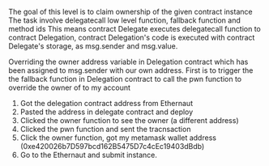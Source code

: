 The goal of this level is to claim ownership of the given contract instance
The task involve delegatecall low level function, fallback function and method ids
This means contract Delegate executes delegatecall function to contract Delegation, contract Delegation's code is executed
with contract Delegate's storage, as msg.sender and msg.value.

Overriding the owner address variable in Delegation contract which has been assigned to msg.sender  with our own address.
First is to trigger the the fallback function in Delegation contract to call the pwn function to override the owner of to my account
1. Got the delegation contract address from Ethernaut 
2. Pasted the address in delegate contract and deploy
3. Clicked the owner function to see the owner (a different address)
4. Clicked the pwn function and sent the tracnsaction
5. Click the owner function, got my metamask wallet address (0xe420026b7D597bcd162B5475D7c4cEc19403dBdb)
6. Go to the Ethernaut and submit instance.
